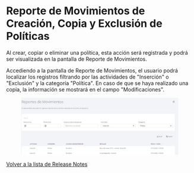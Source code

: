 # Reporte de Movimientos de Creación, Copia y Exclusión de Políticas

Al crear, copiar o eliminar una política, esta acción será registrada y podrá ser visualizada en la pantalla de Reporte de Movimientos.

Accediendo a la pantalla de Reporte de Movimientos, el usuario podrá localizar los registros filtrando por las actividades de "Inserción" o "Exclusión" y la categoría "Política". En caso de que se haya realizado una copia, la información se mostrará en el campo "Modificaciones".

<figure><img src="../../../.gitbook/assets/image (100).png" alt=""><figcaption></figcaption></figure>

[Volver a la lista de Release Notes](./)
